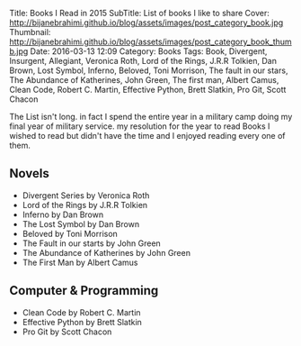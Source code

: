 Title: Books I Read in 2015
SubTitle: List of books I like to share
Cover: http://bijanebrahimi.github.io/blog/assets/images/post_category_book.jpg
Thumbnail: http://bijanebrahimi.github.io/blog/assets/images/post_category_book_thumb.jpg
Date: 2016-03-13 12:09
Category: Books
Tags: Book, Divergent, Insurgent, Allegiant, Veronica Roth, Lord of the Rings, J.R.R Tolkien, Dan Brown, Lost Symbol, Inferno, Beloved, Toni Morrison, The fault in our stars, The Abundance of Katherines, John Green, The first man, Albert Camus, Clean Code, Robert C. Martin, Effective Python, Brett Slatkin, Pro Git, Scott Chacon

The List isn't long. in fact I spend the entire year in a military camp doing my
final year of military service. my resolution for the year to read Books
I wished to read but didn't have the time and I enjoyed reading every one of them.

## Novels

* Divergent Series by Veronica Roth
* Lord of the Rings by J.R.R Tolkien
* Inferno by Dan Brown
* The Lost Symbol by Dan Brown
* Beloved by Toni Morrison
* The Fault in our starts by John Green
* The Abundance of Katherines by John Green
* The First Man by Albert Camus

## Computer & Programming

* Clean Code by Robert C. Martin
* Effective Python by Brett Slatkin
* Pro Git by Scott Chacon
